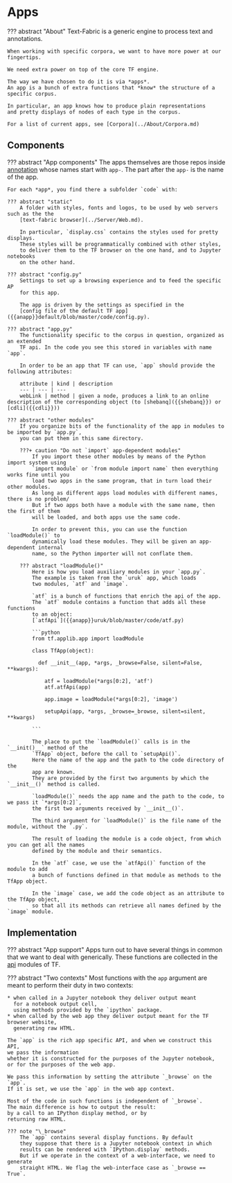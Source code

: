 # Apps

??? abstract "About"
    Text-Fabric is a generic engine to process text and annotations.

    When working with specific corpora, we want to have more power at our fingertips.

    We need extra power on top of the core TF engine.

    The way we have chosen to do it is via *apps*.
    An app is a bunch of extra functions that *know* the structure of a specific corpus.

    In particular, an app knows how to produce plain representations
    and pretty displays of nodes of each type in the corpus.

    For a list of current apps, see [Corpora](../About/Corpora.md)

## Components

??? abstract "App components"
    The apps themselves are those repos inside 
    [annotation]({{an}})
    whose names start with `app-`.
    The part after the `app-` is the name of the app.

    For each *app*, you find there a subfolder `code` with:

    ??? abstract "static"
        A folder with styles, fonts and logos, to be used by web servers such as the the
        [text-fabric browser](../Server/Web.md).

        In particular, `display.css` contains the styles used for pretty displays.
        These styles will be programmatically combined with other styles,
        to deliver them to the TF browser on the one hand, and to Jupyter notebooks
        on the other hand.

    ??? abstract "config.py"
        Settings to set up a browsing experience and to feed the specific AP
        for this app.

        The app is driven by the settings as specified in the 
        [config file of the default TF app]({{anapp}}default/blob/master/code/config.py).

    ??? abstract "app.py"
        The functionality specific to the corpus in question, organized as an extended
        TF api. In the code you see this stored in variables with name `app`.

        In order to be an app that TF can use, `app` should provide the following attributes:

        attribute | kind | description
        --- | --- | ---
        webLink | method | given a node, produces a link to an online description of the corresponding object (to [shebanq]({{shebanq}}) or [cdli]({{cdli}})) 

    ??? abstract "other modules"
        If you organize bits of the functionality of the app in modules to be imported by `app.py`,
        you can put them in this same directory.

        ???+ caution "Do not `import` app-dependent modules"
            If you import these other modules by means of the Python import system using 
            `import module` or `from module import name` then everything works fine until you
            load two apps in the same program, that in turn load their other modules.
            As long as different apps load modules with different names, there is no problem/
            But if two apps both have a module with the same name, then the first of them
            will be loaded, and both apps use the same code.

            In order to prevent this, you can use the function `loadModule()` to
            dynamically load these modules. They will be given an app-dependent internal
            name, so the Python importer will not conflate them.

        ??? abstract "loadModule()"
            Here is how you load auxiliary modules in your `app.py`.
            The example is taken from the `uruk` app, which loads
            two modules, `atf` and `image`.

            `atf` is a bunch of functions that enrich the api of the app.
            The `atf` module contains a function that adds all these functions
            to an object: 
            [`atfApi`]({{anapp}}uruk/blob/master/code/atf.py)

            ```python
            from tf.applib.app import loadModule

            class TfApp(object):

              def __init__(app, *args, _browse=False, silent=False, **kwargs):

                atf = loadModule(*args[0:2], 'atf')
                atf.atfApi(app)

                app.image = loadModule(*args[0:2], 'image')

                setupApi(app, *args, _browse=_browse, silent=silent, **kwargs)

            ```

            The place to put the `loadModule()` calls is in the `__init()__` method of the
            `TfApp` object, before the call to `setupApi()`.
            Here the name of the app and the path to the code directory of the
            app are known.
            They are provided by the first two arguments by which the `__init__()` method is called.

            `loadModule()` needs the app name and the path to the code, to we pass it `*args[0:2]`,
            the first two arguments received by `__init__()`.

            The third argument for `loadModule()` is the file name of the module, without the `.py`.

            The result of loading the module is a code object, from which you can get all the names
            defined by the module and their semantics.

            In the `atf` case, we use the `atfApi()` function of the module to add 
            a bunch of functions defined in that module as methods to the TfApp object.

            In the `image` case, we add the code object as an attribute to the TfApp object,
            so that all its methods can retrieve all names defined by the `image` module.

## Implementation

??? abstract "App support"
    Apps turn out to have several things in common that we want to deal with generically.
    These functions are collected in the
    [api]({{tfghb}}/{{c_applib}})
    modules of TF.

??? abstract "Two contexts"
    Most functions with the `app` argument are meant to perform their duty
    in two contexts:

    * when called in a Jupyter notebook they deliver output meant
      for a notebook output cell,
      using methods provided by the `ipython` package.
    * when called by the web app they deliver output meant for the TF browser website,
      generating raw HTML.

    The `app` is the rich app specific API, and when we construct this API,
    we pass the information
    whether it is constructed for the purposes of the Jupyter notebook,
    or for the purposes of the web app.

    We pass this information by setting the attribute `_browse` on the `app`. 
    If it is set, we use the `app` in the web app context.

    Most of the code in such functions is independent of `_browse`.
    The main difference is how to output the result:
    by a call to an IPython display method, or by
    returning raw HTML.

    ??? note "\_browse"
        The `app` contains several display functions. By default
        they suppose that there is a Jupyter notebook context in which
        results can be rendered with `IPython.display` methods.
        But if we operate in the context of a web-interface, we need to generate
        straight HTML. We flag the web-interface case as `_browse == True`.
